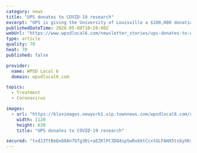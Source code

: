 ```yaml
---
category: news
title: "UPS donates to COVID-19 research"
excerpt: "UPS is giving the University of Louisville a $100,000 donation to fund research into COVID-19. UPS says their donation will help cover the costs of trials and test materials."
publishedDateTime: 2020-05-08T10:20:00Z
webUrl: "https://www.wpsdlocal6.com/newsletter_stories/ups-donates-to-covid-19-research/article_cc205b16-9115-11ea-b8f5-6f9085feb542.html"
type: article
quality: 70
heat: 70
published: false

provider:
  name: WPSD Local 6
  domain: wpsdlocal6.com

topics:
  - Treatment
  - Coronavirus

images:
  - url: "https://bloximages.newyork1.vip.townnews.com/wpsdlocal6.com/content/tncms/assets/v3/editorial/c/c2/cc205b16-9115-11ea-b8f5-6f9085feb542/5eb4761e0c11c.preview.jpg?crop=1280%2C720%2C0%2C120&resize=1120%2C630&order=crop%2Cresize"
    width: 1120
    height: 630
    title: "UPS donates to COVID-19 research"

secured: "txdJ3TtBeQx88An7bTg30i+aEZKlPC3DQ4spSwRxbktCcxtGLFAHX5tsbyXKrBq3/eDMG0Kha2xJhhJsY9v97JQoGzwGK1+lhnv6na4jFnO8dirjiMJFOhRlgR1XriTe2Y4wzmlyk2VHmXYBOvjrv9SFP2Ngxv4Sf6ijRiVzzPZdDGLW9G0VK9hAZjybq3O0wzkxYsfGxJvEWf/nDhaRnEV+rcaIw6Ct5Lbp/uKAmGiwSNFTRkV1ad5n3QdUh2tOyn6PBjPm8OZpU6oBRxOHckMNwLDVDngCwUh0aXY4yz9hjKzNfsNSaAPKD6Mbmr6+bHF+mU5vHHvuW2WbocgjGHcoSa5Yqj8TIyCn2domMwblHGxwNCHIwZlgSkBkGTLX7z1iiwIQxJvxSsJGZH8v+O0L3Jq0+9LLbByBfJ9ixBNF+fo2ELJ4K7vQW1i4mfXTn1N4lPMH8uaOGee6RZWEF5ulMCrUPK5Q94PSnjxiJsU=;CxgpZGC6fcT/Wk+V9jHHtA=="
---
```


